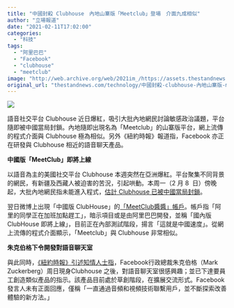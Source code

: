```yaml
---
title: "中國封殺 Clubhouse　內地山寨版「Meetclub」登場　介面九成相似"
author: "立場報道"
date: "2021-02-11T17:02:00"
categories:
  - "科技"
tags:
  - "阿里巴巴"
  - "Facebook"
  - "clubhouse"
  - "meetclub"
image: "http://web.archive.org/web/2021im_/https://assets.thestandnews.com/media/photos/20210211-27_uCYsg_OWQKBXL.png"
original_url: "thestandnews.com/technology/中國封殺-clubhouse-內地山寨版-meetclub-登場-介面九成相似"
---
```

![](http://web.archive.org/web/2021im_/https://assets.thestandnews.com/media/photos/20210211-27_uCYsg_OWQKBXL.png)

語音社交平台 Clubhouse 近日爆紅，吸引大批內地網民討論敏感政治議題，平台隨即被中國當局封鎖。內地隨即出現名為「Meetclub」的山寨版平台，網上流傳的程式介面與 Clubhouse 極為相似。另外《紐約時報》報道指，Facebook 亦正在研發與 Clubhouse 相近的語音聊天產品。

**中國版「MeetClub」即將上線**

以語音為主的美國社交平台 Clubhouse 本週突然在亞洲爆紅。平台聚集不同背景的網民，有新疆及西藏人被迫害的苦況，引起哄動。本周一（2 月 8  日）傍晚起，大批內地網民指未能進入程式，[估計 Clubhouse 已被中國當局封鎖](../../politics/clubhouse-%E9%81%AD%E4%B8%AD%E5%9C%8B%E5%B0%81%E9%8E%96-%E5%AE%98%E5%AA%92%E6%96%A5%E5%B9%B3%E5%8F%B0%E6%94%BF%E6%B2%BB%E8%A8%8E%E8%AB%96%E7%89%87%E9%9D%A2-%E6%B7%AA%E6%B8%AF%E7%8D%A8%E5%8F%8D%E8%8F%AF-%E6%AD%A6%E5%99%A8/)。

翌日微博上出現「中國版 ClubHouse」的[「MeetClub醬醬」帳戶](http://web.archive.org/web/20211229063742/https://weibo.com/208024567?refer_flag=1001030103_&is_all=1#_rnd1613030052989)。帳戶指「阿里的同學正在加班加點趕工」，暗示項目或是由阿里巴巴開發，並稱「國內版 ClubHouse 即將上線」，目前正在內部測試階段，揚言「這就是中國速度」。從網上流傳的程式介面顯示，「Meetclub」與 Clubhouse 非常相似。

**朱克伯格下令開發對語音聊天室**

與此同時，[《紐約時報》引述知情人士指](http://web.archive.org/web/20211229063742/https://www.nytimes.com/2021/02/10/technology/facebook-building-product-clubhouse.html)，Facebook行政總裁朱克伯格（Mark Zuckerberg）周日現身Clubhouse 之後，對語音聊天室很感興趣；並已下達要員工創造類似產品的指示。該產品目前處於草創階段，在擴展交流形式。Facebook發言人未有正面回應，僅稱「一直通過音頻和視頻技術聯繫用戶，並不斷探索改善體驗的新方法。」